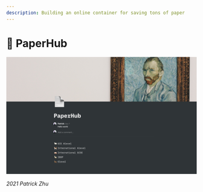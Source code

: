 ```yaml
---
description: Building an online container for saving tons of paper
---
```


# 📃 PaperHub

![2021 Patrick Zhu](<.gitbook/assets/CleanShot 2021-12-13 at 23.26.45@2x.png>)

_2021 Patrick Zhu_
